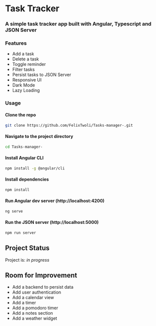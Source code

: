 # Task Tracker
### A simple task tracker app built with Angular, Typescript and JSON Server
### Features
- Add a task
- Delete a task
- Toggle reminder
- Filter tasks
- Persist tasks to JSON Server
- Responsive UI
- Dark Mode
- Lazy Loading
### Usage
 
#### Clone the repo
```bash
git clone https://github.com/FelixTwoli/Tasks-manager-.git
```
#### Navigate to the project directory
```bash
cd Tasks-manager-
```
#### Install Angular CLI
```bash
npm install -g @angular/cli 

```
#### Install dependencies
```bash
npm install
```
#### Run Angular dev server (http://localhost:4200)

```bash
ng serve
```
#### Run the JSON server (http://localhost:5000)
```bash
npm run server
```

## Project Status
Project is: _in progress_

## Room for Improvement
- Add a backend to persist data
- Add user authentication
- Add a calendar view
- Add a timer
- Add a pomodoro timer
- Add a notes section
- Add a weather widget
